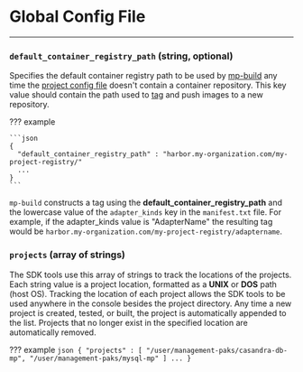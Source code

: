 # Global Config File
* * *

### `default_container_registry_path` (string, optional)

Specifies the default container registry path
to be used by [mp-build](mp-build.md) any time
the [project config file](project_config.md#containerrepository-string) doesn't contain a container repository.
This key value should contain the path
used to [tag](https://docs.docker.com/engine/reference/commandline/tag/) and push images to a new repository.

??? example

    ```json
    {
      "default_container_registry_path" : "harbor.my-organization.com/my-project-registry/"
      ...
    }
    ```

`mp-build` constructs a tag using the **default_container_registry_path** and the lowercase value of the `adapter_kinds`
key in the `manifest.txt` file.
For example, if the adapter_kinds value is "AdapterName"
the resulting tag would be `harbor.my-organization.com/my-project-registry/adaptername`.


### `projects` (array of strings)

The SDK tools use this array of strings to track the locations of the projects.
Each string value is a project location, formatted as a **UNIX** or **DOS** path (host OS).
Tracking the location of each project allows
the SDK tools to be used anywhere in the console besides the project directory.
Any time a new project is created, tested, or built, the project is automatically appended to the list.
Projects that no longer exist in the specified location are automatically removed.

??? example
    ```json
    {
        "projects" : [
            "/user/management-paks/casandra-db-mp",
            "/user/management-paks/mysql-mp"
            ]
        ...
     }
    ```

